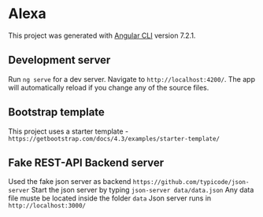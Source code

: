 # Alexa

This project was generated with [Angular CLI](https://github.com/angular/angular-cli) version 7.2.1.

## Development server

Run `ng serve` for a dev server. Navigate to `http://localhost:4200/`. The app will automatically reload if you change any of the source files.

## Bootstrap template

This project uses a starter template - `https://getbootstrap.com/docs/4.3/examples/starter-template/`

## Fake REST-API Backend server

Used the fake json server as backend `https://github.com/typicode/json-server`
Start the json server by typing `json-server data/data.json`
Any data file muste be located inside the folder `data`
Json server runs in `http://localhost:3000/`
